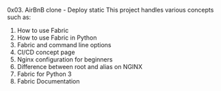 0x03. AirBnB clone - Deploy static
This project handles various concepts such as:
1. How to use Fabric
2. How to use Fabric in Python
3. Fabric and command line options
4. CI/CD concept page
5. Nginx configuration for beginners
6. Difference between root and alias on NGINX
7. Fabric for Python 3
8. Fabric Documentation
